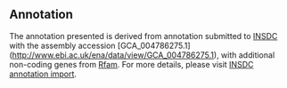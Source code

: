 
Annotation
----------

The annotation presented is derived from annotation submitted to
[INSDC](http://www.insdc.org) with the assembly accession [GCA\_004786275.1]
(http://www.ebi.ac.uk/ena/data/view/GCA_004786275.1),
with additional non-coding genes from
[Rfam](http://rfam.xfam.org/). For more details, please visit [INSDC
annotation import](http://ensemblgenomes.org/info/data/insdc_annotation).
